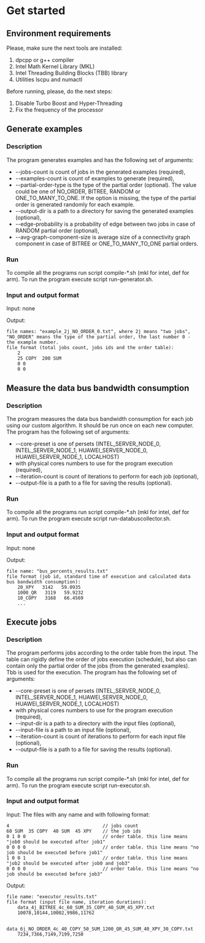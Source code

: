 # Get started

## Environment requirements

Please, make sure the next tools are installed:
1. dpcpp or g++ compiler
2. Intel Math Kernel Library (MKL)
3. Intel Threading Building Blocks (TBB) library
4. Utilities lscpu and numactl

Before running, please, do the next steps:
1. Disable Turbo Boost and Hyper-Threading
2. Fix the frequency of the processor


## Generate examples

### Description

The program generates examples and has the following set of arguments: 
* --jobs-count is count of jobs in the generated examples (required),
* --examples-count is count of examples to generate (required),
* --partial-order-type is the type of the partial order (optional). The value could be one of NO_ORDER, BITREE, RANDOM or ONE_TO_MANY_TO_ONE. 
If the option is missing, the type of the partial order is generated randomly for each example. 
* --output-dir is a path to a directory for saving the generated examples (optional),
* --edge-probability is a probability of edge between two jobs in case of RANDOM partial order (optional),
* --avg-graph-component-size is average size of a connectivity graph component in case of BITREE or ONE_TO_MANY_TO_ONE partial orders.

### Run

To compile all the programs run script compile-*.sh (mkl for intel, def for arm).
To run the program execute script run-generator.sh.

### Input and output format

Input: none

Output:

    file names: "example_2j_NO_ORDER_0.txt", where 2j means "two jobs", "NO_ORDER" means the type of the partial order, the last number 0 - the example number.
    file format (total jobs count, jobs ids and the order table):
        2
        25 COPY  200 SUM
        0 0
        0 0


## Measure the data bus bandwidth consumption

### Description

The program measures the data bus bandwidth consumption for each job using our custom algorithm. It should be run once on each new computer. 
The program has the following set of arguments:
* --core-preset is one of persets (INTEL_SERVER_NODE_0, INTEL_SERVER_NODE_1, HUAWEI_SERVER_NODE_0, HUAWEI_SERVER_NODE_1, LOCALHOST) 
* with physical cores numbers to use for the program execution (required),
* --iteration-count is count of iterations to perform for each job (optional),
* --output-file is a path to a file for saving the results (optional).

### Run

To compile all the programs run script compile-*.sh (mkl for intel, def for arm).
To run the program execute script run-databuscollector.sh.

### Input and output format

Input: none

Output:

    file name: "bus_percents_results.txt"
    file format (job id, standard time of execution and calculated data bus bandwidth consumption):
        20_XPY   3142   59.0935
        1000_QR   3119   59.9232
        10_COPY   3168   66.4569
        ...


## Execute jobs

### Description

The program performs jobs according to the order table from the input. The table can rigidly define the order of jobs execution (schedule), but also 
can contain only the partial order of the jobs (from the generated examples). Tbb is used for the execution.
The program has the following set of arguments:
* --core-preset is one of persets (INTEL_SERVER_NODE_0, INTEL_SERVER_NODE_1, HUAWEI_SERVER_NODE_0, HUAWEI_SERVER_NODE_1, LOCALHOST)
* with physical cores numbers to use for the program execution (required),
* --input-dir is a path to a directory with the input files (optional),
* --input-file is a path to an input file (optional),
* --iteration-count is count of iterations to perform for each input file (optional),
* --output-file is a path to a file for saving the results (optional).

### Run

To compile all the programs run script compile-*.sh (mkl for intel, def for arm).
To run the program execute script run-executor.sh.

### Input and output format

Input: 
The files with any name and with following format:

    4                                  // jobs count
    60 SUM  35 COPY  40 SUM  45 XPY    // the job ids
    0 1 0 0                            // order table. this line means "job0 should be executed after job1"
    0 0 0 0                            // order table. this line means "no job should be executed before job1"
    1 0 0 1                            // order table. this line means "job2 should be executed after job0 and job3"
    0 0 0 0                            // order table. this line means "no job should be executed before job3"

Output:

    file name: "executor_results.txt"
    file format (input file name, iteration durations):
        data_4j_BITREE_4c_60_SUM_35_COPY_40_SUM_45_XPY.txt
        10078,10144,10002,9986,11762

        data_6j_NO_ORDER_4c_40_COPY_50_SUM_1200_QR_45_SUM_40_XPY_30_COPY.txt
        7234,7366,7149,7199,7250